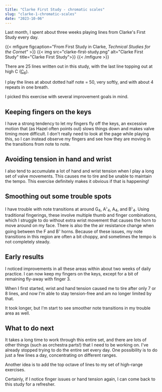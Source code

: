 ```yaml
---
title: "Clarke First Study - chromatic scales"
slug: "clarke-1-chromatic-scales"
date: "2023-10-06"
---
```


Last month, I spent about three weeks playing lines from Clarke's First Study every day.

{{< mfigure figcaption="From First Study in Clarke, *Technical Studies for the Cornet*" >}}
  {{< img src="clarke-first-study.png" alt="Clarke First Study" 
  title="Clarke First Study">}}
{{< /mfigure >}}

There are 25 lines written out in this study, with the last line topping out at high C ([C<sub>6</sub>](https://www.hornjourney.com/post/2023/09/23/horn-call-octave-designation-notation/)).

I play the lines at about dotted half note = 50, very softly, and with about 4 repeats in one breath.

I picked this exercise with several improvement goals in mind.

## Keeping fingers on the keys

I have a strong tendency to let my fingers fly off the keys, an excessive motion that (as Hazel often points out) slows things down and makes valve timing more difficult. I don't really need to look at the page while playing this, so I can instead observe my fingers and see how they are moving in the transitions from note to note.

## Avoiding tension in hand and wrist

I also tend to accumulate a lot of hand and wrist tension when I play a long set of valve movements. This causes me to tire and be unable to maintain the tempo. This exercise definitely makes it obvious if that is happening!

## Smoothing out some trouble spots

I have trouble with note transitions at around G<sub>4</sub>, A<sup>♭</sup><sub>4</sub>, A<sub>4</sub>, and B<sup>♭</sup><sub>4</sub>. Using traditional fingerings, these involve multiple thumb and finger combinations, which I struggle to do without extra wrist movement that causes the horn to move around on my face. There is also the the air resistance change when going between the F and B<sup>♭</sup> horns. Because of these issues, my note transitions in this region are often a bit choppy, and sometimes the tempo is not completely steady.

## Early results

I noticed improvements in all these areas within about two weeks of daily practice. I can now keep my fingers on the keys, except for a bit of remaining fly-away with finger 3.

When I first started, wrist and hand tension caused me to tire after only 7 or 8 lines, and now I'm able to stay tension-free and am no longer limited by that.

It took longer, but I'm start to see smoother note transitions in my trouble area as well.

## What to do next

It takes a long time to work through this entire set, and there are lots of other things (such as orchestra parts!) that I need to be working on. I've already stopped trying to do the entire set every day. One possibility is to do just a few lines a day, concentrating on different ranges.

Another idea is to add the top octave of lines to my set of high-range exercises.

Certainly, if I notice finger issues or hand tension again, I can come back to this study for a refresher.



